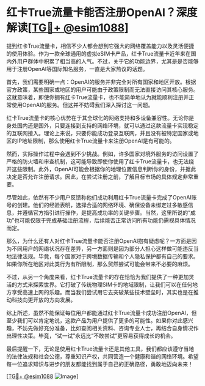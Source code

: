 # 红卡True流量卡能否注册OpenAI？深度解读[[TG💪+ @esim1088](https://t.me/s/esim1088)]

提到红卡True流量卡，相信不少人都会想到它强大的网络覆盖能力以及灵活便捷的使用体验。作为一款全球通用的虚拟eSIM卡产品，红卡True流量卡近年来在国内外用户群体中积累了相当高的人气。不过，关于它的功能边界，尤其是是否能够用于注册OpenAI等国际知名服务，一直是大家热议的话题。

首先，我们需要明确一点：OpenAI的服务并非完全对所有国家和地区开放。根据官方政策，某些国家或地区的用户可能由于政策限制而无法直接访问其核心服务。这就意味着，即使你拥有红卡True流量卡，也不能简单地认为就能顺利注册并正常使用OpenAI的服务。但这并不妨碍我们深入探讨这一问题。

红卡True流量卡的核心优势在于其全球化的网络支持和多设备兼容性。无论你是身处国内还是国外，只要连接到支持的网络环境，就可以通过这款流量卡实现稳定的互联网接入。理论上来说，只要你能成功登录互联网，并且没有被特定国家或地区的IP地址限制，那么使用红卡True流量卡来注册OpenAI是有可能的。

然而，实际操作过程中会遇到不少挑战。例如，许多国家对境外服务的访问设置了严格的防火墙和审查机制，这可能导致即使你使用了红卡True流量卡，也无法绕开这些限制。此外，OpenAI可能会根据你的地理位置信息判断你的身份，并据此决定是否允许注册请求。因此，在尝试注册之前，了解目标市场的具体规定非常重要。

尽管如此，依然有不少用户反馈称他们成功利用红卡True流量卡完成了OpenAI账号的创建。他们的经验表明，选择合适的网络环境、确保设备未绑定过多敏感信息，并遵循官方指引进行操作，是提高成功率的关键步骤。当然，这里所说的“成功”也可能仅限于完成基础注册流程，后续能否正常访问所有功能仍需视具体情况而定。

那么，为什么还有人对红卡True流量卡能否注册OpenAI抱有疑虑呢？一方面是因为不同用户的网络状况存在差异，另一方面则是因为部分人担心这样做可能违反当地法律法规。毕竟，每个国家对于跨境数据传输和个人隐私保护都有自己的要求。如果你所在地区对此类行为有所限制，那么贸然尝试可能会带来不必要的麻烦。

不过，从另一个角度来看，红卡True流量卡的存在恰恰为我们提供了一种更加灵活的方式来探索世界。它打破了传统物理SIM卡的地域限制，让我们可以在任何地方享受高速上网的乐趣。而当我们尝试用它去突破某些技术壁垒时，其实也是在推动科技向更开放的方向发展。

综上所述，虽然不能保证每位用户都能通过红卡True流量卡成功注册OpenAI，但至少我们可以肯定地说，这款产品为用户提供了更多的可能性。如果你对此感兴趣，不妨先做好充分准备，比如查阅相关资料、咨询专业人士，再结合自身情况作出理性决策。毕竟，“试一试”永远比“不敢尝试”更容易获得成长的机会。

最后提醒一下，无论是使用红卡True流量卡还是其他工具，我们都应该遵守当地的法律法规和社会公德，尊重知识产权，共同营造一个健康和谐的网络环境。希望每一位追求知识与进步的朋友都能找到属于自己的正确路径，勇敢地迈向未来！

[[TG💪+ @esim1088](https://t.me/s/esim1088) ![Image](https://i.postimg.cc/4NQfJmqS/Snipaste-2025-05-13-00-14-12.png)]